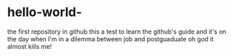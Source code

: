 # hello-world-
the first repository in github
this a test to learn the github's guide 
and it's on the day when I'm in a dilemma between job and postguaduate 
oh god it almost kills me!

